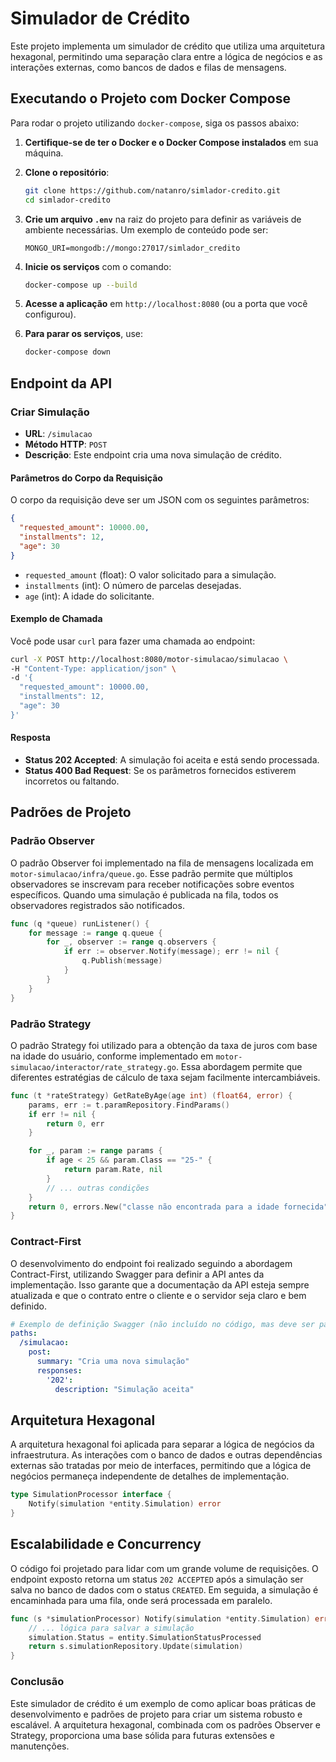 # Simulador de Crédito

Este projeto implementa um simulador de crédito que utiliza uma arquitetura hexagonal, permitindo uma separação clara entre a lógica de negócios e as interações externas, como bancos de dados e filas de mensagens.

## Executando o Projeto com Docker Compose

Para rodar o projeto utilizando `docker-compose`, siga os passos abaixo:

1. **Certifique-se de ter o Docker e o Docker Compose instalados** em sua máquina.

2. **Clone o repositório**:

   ```bash
   git clone https://github.com/natanro/simlador-credito.git
   cd simlador-credito
   ```

3. **Crie um arquivo `.env`** na raiz do projeto para definir as variáveis de ambiente necessárias. Um exemplo de conteúdo pode ser:

   ```env
   MONGO_URI=mongodb://mongo:27017/simlador_credito
   ```

4. **Inicie os serviços** com o comando:

   ```bash
   docker-compose up --build
   ```

5. **Acesse a aplicação** em `http://localhost:8080` (ou a porta que você configurou).

6. **Para parar os serviços**, use:

   ```bash
   docker-compose down
   ```

## Endpoint da API

### Criar Simulação

- **URL**: `/simulacao`
- **Método HTTP**: `POST`
- **Descrição**: Este endpoint cria uma nova simulação de crédito.

#### Parâmetros do Corpo da Requisição

O corpo da requisição deve ser um JSON com os seguintes parâmetros:

```json
{
  "requested_amount": 10000.00,
  "installments": 12,
  "age": 30
}
```

- `requested_amount` (float): O valor solicitado para a simulação.
- `installments` (int): O número de parcelas desejadas.
- `age` (int): A idade do solicitante.

#### Exemplo de Chamada

Você pode usar `curl` para fazer uma chamada ao endpoint:

```bash
curl -X POST http://localhost:8080/motor-simulacao/simulacao \
-H "Content-Type: application/json" \
-d '{
  "requested_amount": 10000.00,
  "installments": 12,
  "age": 30
}'
```

#### Resposta

- **Status 202 Accepted**: A simulação foi aceita e está sendo processada.
- **Status 400 Bad Request**: Se os parâmetros fornecidos estiverem incorretos ou faltando.

## Padrões de Projeto

### Padrão Observer

O padrão Observer foi implementado na fila de mensagens localizada em `motor-simulacao/infra/queue.go`. Esse padrão permite que múltiplos observadores se inscrevam para receber notificações sobre eventos específicos. Quando uma simulação é publicada na fila, todos os observadores registrados são notificados.

```go:motor-simulacao/infra/queue.go
func (q *queue) runListener() {
	for message := range q.queue {
		for _, observer := range q.observers {
			if err := observer.Notify(message); err != nil {
				q.Publish(message)
			}
		}
	}
}
```

### Padrão Strategy

O padrão Strategy foi utilizado para a obtenção da taxa de juros com base na idade do usuário, conforme implementado em `motor-simulacao/interactor/rate_strategy.go`. Essa abordagem permite que diferentes estratégias de cálculo de taxa sejam facilmente intercambiáveis.

```go:motor-simulacao/interactor/rate_strategy.go
func (t *rateStrategy) GetRateByAge(age int) (float64, error) {
	params, err := t.paramRepository.FindParams()
	if err != nil {
		return 0, err
	}

	for _, param := range params {
		if age < 25 && param.Class == "25-" {
			return param.Rate, nil
		}
		// ... outras condições
	}
	return 0, errors.New("classe não encontrada para a idade fornecida")
}
```

### Contract-First

O desenvolvimento do endpoint foi realizado seguindo a abordagem Contract-First, utilizando Swagger para definir a API antes da implementação. Isso garante que a documentação da API esteja sempre atualizada e que o contrato entre o cliente e o servidor seja claro e bem definido.

```yaml
# Exemplo de definição Swagger (não incluído no código, mas deve ser parte da documentação)
paths:
  /simulacao:
    post:
      summary: "Cria uma nova simulação"
      responses:
        '202':
          description: "Simulação aceita"
```

## Arquitetura Hexagonal

A arquitetura hexagonal foi aplicada para separar a lógica de negócios da infraestrutura. As interações com o banco de dados e outras dependências externas são tratadas por meio de interfaces, permitindo que a lógica de negócios permaneça independente de detalhes de implementação.

```go:motor-simulacao/interactor/process_simulation.go
type SimulationProcessor interface {
	Notify(simulation *entity.Simulation) error
}
```

## Escalabilidade e Concurrency

O código foi projetado para lidar com um grande volume de requisições. O endpoint exposto retorna um status `202 ACCEPTED` após a simulação ser salva no banco de dados com o status `CREATED`. Em seguida, a simulação é encaminhada para uma fila, onde será processada em paralelo.

```go:motor-simulacao/interactor/process_simulation.go
func (s *simulationProcessor) Notify(simulation *entity.Simulation) error {
	// ... lógica para salvar a simulação
	simulation.Status = entity.SimulationStatusProcessed
	return s.simulationRepository.Update(simulation)
}
```

### Conclusão

Este simulador de crédito é um exemplo de como aplicar boas práticas de desenvolvimento e padrões de projeto para criar um sistema robusto e escalável. A arquitetura hexagonal, combinada com os padrões Observer e Strategy, proporciona uma base sólida para futuras extensões e manutenções.